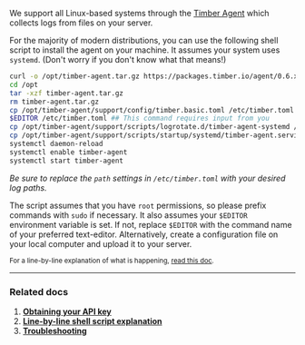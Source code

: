 We support all Linux-based systems through the [Timber Agent](/platforms/other/agent) which collects logs from files on your server.

For the majority of modern distributions, you can use the following shell script to install the agent on your machine. It assumes your system uses `systemd`. (Don't worry if you don't know what that means!)

```sh
curl -o /opt/timber-agent.tar.gz https://packages.timber.io/agent/0.6.x/linux-amd64/timber-agent-0.6.x-linux-amd64.tar.gz
cd /opt
tar -xzf timber-agent.tar.gz
rm timber-agent.tar.gz
cp /opt/timber-agent/support/config/timber.basic.toml /etc/timber.toml
$EDITOR /etc/timber.toml ## This command requires input from you
cp /opt/timber-agent/support/scripts/logrotate.d/timber-agent-systemd /etc/logrotate.d/timber-agent
cp /opt/timber-agent/support/scripts/startup/systemd/timber-agent.service /etc/systemd/system
systemctl daemon-reload
systemctl enable timber-agent
systemctl start timber-agent
```

*Be sure to replace the `path` settings in `/etc/timber.toml` with your desired log paths.*

The script assumes that you have `root` permissions, so please prefix commands with `sudo` if necessary. It also assumes your `$EDITOR` environment variable is set. If not, replace `$EDITOR` with the command name of your preferred text-editor. Alternatively, create a configuration file on your local computer and upload it to your server.

<small>For a line-by-line explanation of what is happening, [read this doc](/platforms/linux/installation/systemd-linux/line-by-line-explanation).</small>

---

### Related docs

1. [**Obtaining your API key**](/app/applications/obtaining-your-api-key)
2. [**Line-by-line shell script explanation**](/platforms/linux/installation/systemd-linux/line-by-line-explanation)
3. [**Troubleshooting**](/platforms/linux/troubleshooting)
